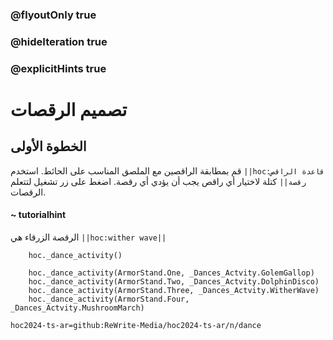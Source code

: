 ### @flyoutOnly true
### @hideIteration true
### @explicitHints true

# تصميم الرقصات

## الخطوة الأولى
قم بمطابقة الراقصين مع الملصق المناسب على الحائط. استخدم ``||hoc:قاعدة الراقص رقصة||`` كتلة لاختيار أي راقص يجب أن يؤدي أي رقصة. اضغط على زر تشغيل لتتعلم الرقصات.

#### ~ tutorialhint
الرقصة الزرقاء هي ``||hoc:wither wave||``

```ghost
    hoc._dance_activity()
```
```template
    hoc._dance_activity(ArmorStand.One, _Dances_Actvity.GolemGallop)
    hoc._dance_activity(ArmorStand.Two, _Dances_Actvity.DolphinDisco)
    hoc._dance_activity(ArmorStand.Three, _Dances_Actvity.WitherWave)
    hoc._dance_activity(ArmorStand.Four, _Dances_Actvity.MushroomMarch)
```

```package
hoc2024-ts-ar=github:ReWrite-Media/hoc2024-ts-ar/n/dance
```